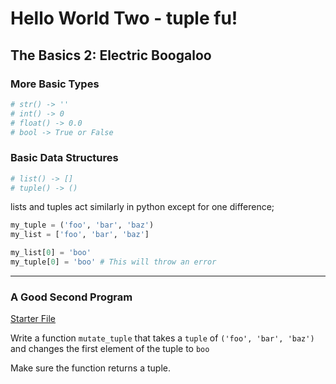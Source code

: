# Hello World Two - tuple fu! 

## The Basics 2: Electric Boogaloo

### More Basic Types
```python
# str() -> ''
# int() -> 0
# float() -> 0.0
# bool -> True or False
```

### Basic Data Structures
```python
# list() -> []
# tuple() -> ()
```

lists and tuples act similarly in python except for one difference;
```python
my_tuple = ('foo', 'bar', 'baz')
my_list = ['foo', 'bar', 'baz']

my_list[0] = 'boo'
my_tuple[0] = 'boo' # This will throw an error

```

---

### A Good Second Program
[Starter File](wet_feet.py)

Write a function `mutate_tuple` that takes a `tuple` of `('foo', 'bar', 'baz')` and changes the first element of the tuple to `boo`

Make sure the function returns a tuple.